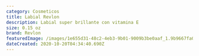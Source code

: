 ```yaml
---
category: Cosmeticos
title: Labial Revlon
description: Labial super brillante con vitamina E
size: 0.15 oz
brand: Revlon
featuredImage: /images/1e655d31-48c2-4eb3-9b01-9009b3be0aaf_1.9b9667fa059514275ee7684c14212796.jpeg
dateCreated: 2020-10-20T04:34:40.690Z
---
```

